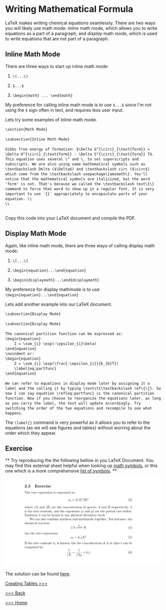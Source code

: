 # Writing Mathematical Formula

LaTeX makes writing chemical equations seamlessly. There are two ways you will likely use math mode: *inline* math mode, which allows you to write equations as a part of a paragraph, and *display* math mode, which is used to write equations that are not part of a paragraph.

## Inline Math Mode

There are three ways to start up inline math mode:

1. `\(...\)`

2. `$...$`

3. `\begin{math} ... \end{math}`

My preference for calling inline math mode is to use `$...$` since I'm not using the `$` sign often in text, and requires less user input. 

Lets try some examples of inline math mode.

```
\section{Math Mode}

\subsection{Inline Math Mode}

Gibbs free energy of formation: $\Delta G^{\circ}_{\text{form}} = \Delta H^{\circ}_{\text{form}} - \Delta S^{\circ}_{\text{form}} T$. This equation uses several \^ and \_ to set superscripts and subscripts. We are also using some mathematical symbols such as \textbackslash Delta ($\Delta$) and \textbackslash circ ($\circ$) which come from the \textbackslash usepackage\{amsmath\}. You'll notice that the mathematical symbols are italicized, but the word 'form' is not. That's because we called the \textbackslash text\{\} command to force that word to show up in a regular font. It is very important to use `{}` appropriately to encapsulate parts of your equation. \\
\\
   
```

Copy this code into your LaTeX document and compile the PDF.


## Display Math Mode

Again, like inline math mode, there are three ways of calling display math mode:

1. `\[...\]`

2. `\begin{equation}...\end{equation}`

3. `\begin{displaymath}...\end{displaymath}`

My preference for display mathmode is to use `\begin{equation}...\end{equation}`

Lets add another example into our LaTeX document.

```
\subsection{Display Mode}

\subsection{Display Mode}

The canonical partition function can be expressed as:
\begin{equation}
    Z = \sum_{i} \exp(-\epsilon_{i}\beta)
\end{equation}
\noindent or:
\begin{equation}
    Z = \sum_{i} \exp(\frac{-\epsilon_{i}}{k_{b}T})
    \label{eq:partfunc}
\end{equation}

We can refer to equations in display mode later by assigning it a label and the calling it by typing \textit{\textbackslash ref\{\}}. So now I can say equation \ref{eq:partfunc} is the canonical partition function. Now if you choose to reorganize the equations later, as long as you carry the label, the text will update accordingly. Try switching the order of the two equations and recompile to see what happens.

```

The `\label{}` command is very powerful as it allows you to refer to the equations (as we will see figures and tables) without worring about the order which they appear.

## Exercise
** Try reproducing the the following bellow in you LaTeX Document. You may find this external sheet helpful when looking up [math symbols](https://www.overleaf.com/learn/latex/Mathematical_expressions#Reference_guide), or this one which is a more comprehensive [list of symbols](https://www.caam.rice.edu/~heinken/latex/symbols.pdf). **

![math](/images/Math-Eq.png)

The solution can be found [here](soln3.md).

[Creating Tables >>>](tables.md)

[<<< Back](chem-form.md)

[<<< Home](../README.md)
